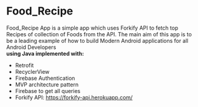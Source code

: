 # Food_Recipe

Food_Recipe App is a simple app which uses Forkify API to fetch top Recipes of collection of Foods from the API. The main aim of this app is to be a leading example of how to build Modern Android applications for all Android Developers  
**using Java implemented with:**

- Retrofit
- RecyclerView
- Firebase Authentication
- MVP architecture pattern
- Firebase to get all queries
- Forkify API: https://forkify-api.herokuapp.com/

